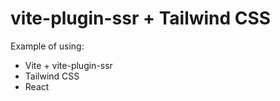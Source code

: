 # vite-plugin-ssr + Tailwind CSS

Example of using:
 - Vite + vite-plugin-ssr
 - Tailwind CSS
 - React
